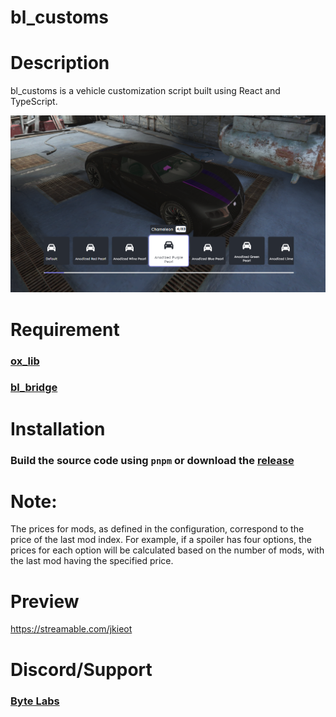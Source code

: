 # bl_customs
# Description
bl_customs is a vehicle customization script built using React and TypeScript.

![Preview](preview.png)

# Requirement
### [ox_lib](https://github.com/overextended/ox_lib)
### [bl_bridge](https://github.com/Byte-Labs-Project/bl_bridge)

# Installation
### Build the source code using `pnpm` or download the [release](https://github.com/Byte-Labs-Project/bl_customs/releases/latest)
# Note: 
The prices for mods, as defined in the configuration, correspond to the price of the last mod index. For example, if a spoiler has four options, the prices for each option will be calculated based on the number of mods, with the last mod having the specified price.
# Preview
https://streamable.com/jkieot
# Discord/Support
### [Byte Labs](https://discord.gg/HGFSzQuHSJ)
